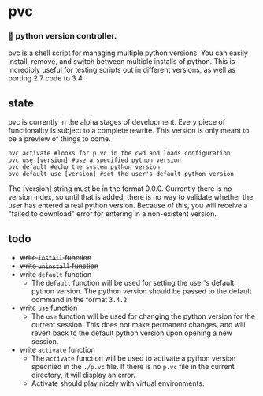 # pvc
### :snake: python version controller.
pvc is a shell script for managing multiple python versions. You can easily install, remove, and switch between multiple installs of python. This is incredibly useful for testing scripts out in different versions, as well as porting 2.7 code to 3.4. 


## state
pvc is currently in the alpha stages of development. Every piece of functionality is subject to a complete rewrite. This version is only meant to be a preview of things to come.


    pvc activate #looks for p.vc in the cwd and loads configuration
    pvc use [version] #use a specified python version
    pvc default #echo the system python version
    pvc default use [version] #set the user's default python version


The [version] string must be in the format 0.0.0. Currently there is no version index, so until that is added, there is no way to validate whether the user has entered a real python version. Because of this, you will receive a "failed to download" error for entering in a non-existent version.

## todo
- ~~write `install` function~~
- ~~write `uninstall` function~~
- write `default` function
    - The `default` function will be used for setting the user's default python version. The python version should be passed to the default command in the format `3.4.2`
- write `use` function
    - The `use` function will be used for changing the python version for the current session. This does not make permanent changes, and will revert back to the default python version upon opening a new session.
- write `activate` function
    - The `activate` function will be used to activate a python version specified in the `./p.vc` file. If there is no `p.vc` file in the current directory, it will display an error.
    - Activate should play nicely with virtual environments.